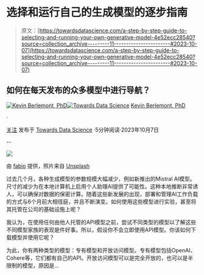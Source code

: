 # 选择和运行自己的生成模型的逐步指南

> 原文：[https://towardsdatascience.com/a-step-by-step-guide-to-selecting-and-running-your-own-generative-model-4e52ecc28540?source=collection_archive---------11-----------------------#2023-10-07](https://towardsdatascience.com/a-step-by-step-guide-to-selecting-and-running-your-own-generative-model-4e52ecc28540?source=collection_archive---------11-----------------------#2023-10-07)

## 如何在每天发布的众多模型中进行导航？

[](https://medium.com/@kevin.berlemont?source=post_page-----4e52ecc28540--------------------------------)[![Kevin Berlemont, PhD](../Images/18697f38b76f1fb04870f565cfb04b4c.png)](https://medium.com/@kevin.berlemont?source=post_page-----4e52ecc28540--------------------------------)[](https://towardsdatascience.com/?source=post_page-----4e52ecc28540--------------------------------)[![Towards Data Science](../Images/a6ff2676ffcc0c7aad8aaf1d79379785.png)](https://towardsdatascience.com/?source=post_page-----4e52ecc28540--------------------------------) [Kevin Berlemont, PhD](https://medium.com/@kevin.berlemont?source=post_page-----4e52ecc28540--------------------------------)

·

[关注](https://medium.com/m/signin?actionUrl=https%3A%2F%2Fmedium.com%2F_%2Fsubscribe%2Fuser%2F3dea771eb493&operation=register&redirect=https%3A%2F%2Ftowardsdatascience.com%2Fa-step-by-step-guide-to-selecting-and-running-your-own-generative-model-4e52ecc28540&user=Kevin+Berlemont%2C+PhD&userId=3dea771eb493&source=post_page-3dea771eb493----4e52ecc28540---------------------post_header-----------) 发布于 [Towards Data Science](https://towardsdatascience.com/?source=post_page-----4e52ecc28540--------------------------------) ·5分钟阅读·2023年10月7日[](https://medium.com/m/signin?actionUrl=https%3A%2F%2Fmedium.com%2F_%2Fvote%2Ftowards-data-science%2F4e52ecc28540&operation=register&redirect=https%3A%2F%2Ftowardsdatascience.com%2Fa-step-by-step-guide-to-selecting-and-running-your-own-generative-model-4e52ecc28540&user=Kevin+Berlemont%2C+PhD&userId=3dea771eb493&source=-----4e52ecc28540---------------------clap_footer-----------)

--

[](https://medium.com/m/signin?actionUrl=https%3A%2F%2Fmedium.com%2F_%2Fbookmark%2Fp%2F4e52ecc28540&operation=register&redirect=https%3A%2F%2Ftowardsdatascience.com%2Fa-step-by-step-guide-to-selecting-and-running-your-own-generative-model-4e52ecc28540&source=-----4e52ecc28540---------------------bookmark_footer-----------)![](../Images/57dcd30f489d1c312588752fbfe2e016.png)

由 [fabio](https://unsplash.com/@fabioha?utm_source=medium&utm_medium=referral) 提供，照片来自 [Unsplash](https://unsplash.com/?utm_source=medium&utm_medium=referral)

过去几个月，各种生成模型的参数规模大幅减少，例如新推出的Mistral AI模型。尺寸的减少为在本地计算机上启用个人助理AI提供了可能性。这种本地推断非常诱人，可以确保对数据的保密计算。随着这些新发展的出现，部署和管理AI工作负载的方式与6个月前大相径庭，并且不断演变。如何使用这些模型进行实验，甚至将其托管在公司的基础设施上呢？

我认为，在使用任何由他人托管的API模型之前，尝试不同类型的模型以了解这些不同模型家族的表现是件好事。所以，假设你不会立即使用API模型。你该如何下载模型并使用它呢？

为此，你有两种类型的模型：专有模型和开放访问模型。专有模型包括OpenAI、Cohere等，它们都有自己的API。开放访问模型可以是完全开放的，也可以是半限制的模型，原因是…
